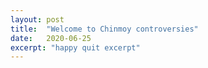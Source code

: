 ```yaml
---
layout: post
title:  "Welcome to Chinmoy controversies"
date:   2020-06-25
excerpt: "happy quit excerpt"
---
```

